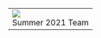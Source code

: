 
<table>
    <tr>
        <td>
            <a class="home_button" id="donate">
                <div class="background_white home_button_header center">
                    <img src="http://www.cymoh.org/images/img_3274-2-333.webp">
                </div>
                <div class="background_white text_black reset center">
                    <div class="home_button_description">Summer 2021 Team</div>
                </div>
            </a>
        </td>
    </tr>
</table>
